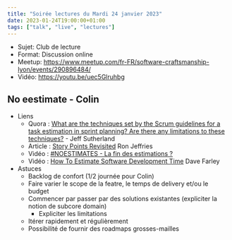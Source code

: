 ```yaml
---
title: "Soirée lectures du Mardi 24 janvier 2023"
date: 2023-01-24T19:00:00+01:00
tags: ["talk", "live", "lectures"]
---
```


- Sujet: Club de lecture
- Format: Discussion online
- Meetup: https://www.meetup.com/fr-FR/software-craftsmanship-lyon/events/290896484/
- Vidéo: https://youtu.be/uec5Glruhbg

## No eestimate - Colin
* Liens
  * Quora : [What are the techniques set by the Scrum guidelines for a task estimation in sprint planning? Are there any limitations to these techniques?](https://www.quora.com/What-are-the-techniques-set-by-the-Scrum-guidelines-for-a-task-estimation-in-sprint-planning-Are-there-any-limitations-to-these-techniques/answer/Jeff-Sutherland-10?srid=1yykhttps://ronjeffries.com/articles/019-01ff/story-points/Index.htmlhttps://www.youtube.com/watch?v=fZXV9YeAFnY) - Jeff Sutherland
  * Article : [Story Points Revisited](https://ronjeffries.com/articles/019-01ff/story-points/Index.html) Ron Jeffries
  * Vidéo : [#NOESTIMATES - La fin des estimations ?](https://www.youtube.com/watch?v=fZXV9YeAFnY)
  * Vidéo : [How To Estimate Software Development Time](https://www.youtube.com/watch?v=v21jg8wb1eU) Dave Farley
* Astuces
  * Backlog de confort (1/2 journée pour Colin)
  * Faire varier le scope de la featre, le temps de delivery et/ou le budget
  * Commencer par passer par des solutions existantes (expliciter la notion de subcore domain)
    * Expliciter les limitations
  * Itérer rapidement et régulièrement
  * Possibilité de fournir des roadmaps grosses-mailles

